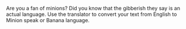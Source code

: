 Are you a fan of minions? Did you know that the gibberish they say is an actual language. Use the translator to convert your text from English to Minion speak or Banana language.